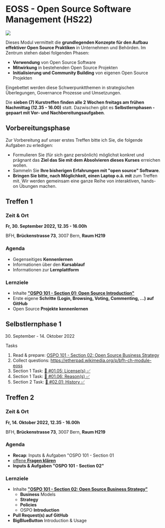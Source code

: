 # EOSS - Open Source Software Management (HS22)

![](https://github.com/todogroup/ospo101/raw/main/ospo101.svg)

Dieses Modul vermittelt die **grundlegenden Konzepte für den Aufbau effektiver Open Source Praktiken** in Unternehmen und Behörden. Im Zentrum stehen dabei folgenden Phasen:

- **Verwendung** von Open Source Software
- **Mitwirkung** in bestehenden Open Source Projekten
- **Initialisierung und Community Building** von eigenen Open Source Projekten

Eingebettet werden diese Schwerpunktthemen in strategischen Überlegungen, Governance Prozesse und Umsetzungen.

Die **sieben (7) Kurstreffen finden alle 2 Wochen freitags am frühen Nachmittag (12.35 - 16.00)** statt. Dazwischen gibt es **Selbstlernphasen - gepaart mit Vor- und Nachbereitungsaufgaben**.

## Vorbereitungsphase

Zur Vorbereitung auf unser erstes Treffen bitte ich Sie, die folgende Aufgaben zu erledigen:

- Formulieren Sie (für sich ganz persönlich) möglichst konkret und prägnant das **Ziel das Sie mit dem Absolvieren dieses Kurses** erreichen wollen.
- Sammeln Sie **Ihre bisherigen Erfahrungen mit "open source" Software**.
- **Bringen Sie bitte, nach Möglichkeit, einen Laptop o.ä. mit** zum Treffen mit. Wir werden gemeinsam eine ganze Reihe von interaktiven, hands-on Übungen machen.

## Treffen 1

### Zeit & Ort
**Fr, 30. September 2022, 12.35 - 16.00h**

BFH, **Brückenstrasse 73**, 3007 Bern, **Raum H219**

### Agenda
- Gegenseitiges **Kennenlernen**
- Informationen über den **Kursablauf**
- Informationen zur **Lernplattform**

### Lernziele
- Inhalte [**"OSPO 101 - Section 01: Open Source Introduction"**](https://github.com/digital-sustainability/module-eoss-ospo101/blob/main/module1/README.md#section-introducing-open-source)
- Erste eigene **Schritte (Login, Browsing, Voting, Commenting, ...) auf GitHub**
- Open Source **Projekte kennenlernen**

## Selbstlernphase 1

30. September - 14. Oktober 2022

Tasks

1. Read & prepare: [OSPO 101 - Section 02: Open Source Business Strategy](https://github.com/digital-sustainability/module-eoss-ospo101/blob/main/module2/README.md#section-introducing-open-source-business-models)
1. Collect questions: https://etherpad.wikimedia.org/p/bfh-ch-module-eoss
1. Section 1 Task: [💪 #01.05: License(s) ✅](https://github.com/digital-sustainability/module-eoss-hs22-sandbox/issues/3)
1. Section 1 Task: [💪 #01.06: Reason(s) ✅](https://github.com/digital-sustainability/module-eoss-hs22-sandbox/issues/4)
1. Section 2 Task: [💪 #02.01: History ✅](https://github.com/digital-sustainability/module-eoss-hs22-sandbox/issues/5)

## Treffen 2

### Zeit & Ort
**Fr, 14. Oktober 2022, 12.35 - 16.00h**

BFH, **Brückenstrasse 73**, 3007 Bern, **Raum H219**

### Agenda
- **Recap**: Inputs & Aufgaben "OSPO 101 - Section 01
- [offene **Fragen klären**](https://etherpad.wikimedia.org/p/bfh-ch-module-eoss)
- **Inputs & Aufgaben "OSPO 101 - Section 02"**

### Lernziele
- Inhalte [**"OSPO 101 - Section 02: Open Source Business Strategy"**](https://github.com/digital-sustainability/module-eoss-ospo101/blob/main/module2/README.md#section-introducing-open-source-business-models)
  - **Business** Models
  - **Strategy**
  - **Policies**
  - OSPO **Introduction**
- **Pull Request(s) auf GitHub**
- **BigBlueButton** Introduction & Usage
